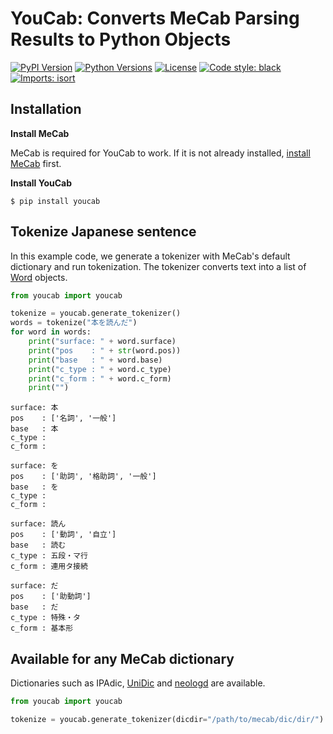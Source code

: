 # YouCab: Converts MeCab Parsing Results to Python Objects

[![PyPI Version](https://img.shields.io/pypi/v/youcab.svg)](https://pypi.org/pypi/youcab/)
[![Python Versions](https://img.shields.io/pypi/pyversions/youcab.svg)](https://pypi.org/pypi/youcab/)
[![License](https://img.shields.io/pypi/l/youcab.svg)](https://github.com/poyo46/youcab/blob/main/LICENSE)
[![Code style: black](https://img.shields.io/badge/code%20style-black-000000.svg)](https://github.com/psf/black)
[![Imports: isort](https://img.shields.io/badge/%20imports-isort-%231674b1?style=flat&labelColor=ef8336)](https://pycqa.github.io/isort/)

## Installation

**Install MeCab**

MeCab is required for YouCab to work.
If it is not already installed, [install MeCab](https://taku910.github.io/mecab/) first.

**Install YouCab**

```console
$ pip install youcab
```

## Tokenize Japanese sentence

In this example code, we generate a tokenizer with MeCab's default dictionary and run tokenization.
The tokenizer converts text into a list of [Word](https://github.com/poyo46/youcab/blob/main/youcab/word.py) objects.

```python
from youcab import youcab

tokenize = youcab.generate_tokenizer()
words = tokenize("本を読んだ")
for word in words:
    print("surface: " + word.surface)
    print("pos    : " + str(word.pos))
    print("base   : " + word.base)
    print("c_type : " + word.c_type)
    print("c_form : " + word.c_form)
    print("")

```

```console
surface: 本
pos    : ['名詞', '一般']
base   : 本
c_type : 
c_form : 

surface: を
pos    : ['助詞', '格助詞', '一般']
base   : を
c_type : 
c_form : 

surface: 読ん
pos    : ['動詞', '自立']
base   : 読む
c_type : 五段・マ行
c_form : 連用タ接続

surface: だ
pos    : ['助動詞']
base   : だ
c_type : 特殊・タ
c_form : 基本形

```

## Available for any MeCab dictionary

Dictionaries such as IPAdic, [UniDic](https://unidic.ninjal.ac.jp/) and [neologd](https://github.com/neologd/mecab-ipadic-neologd) are available.

```python
from youcab import youcab

tokenize = youcab.generate_tokenizer(dicdir="/path/to/mecab/dic/dir/")
```
